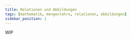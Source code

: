 ```yaml
---
title: Relationen und Abbildungen
tags: [mathematik, mengenlehre, relationen, abbildungen]
sidebar_position: 1
---
```


WIP